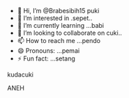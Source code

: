 - 👋 Hi, I’m @Brabesibih15 puki
- 👀 I’m interested in .sepet..
- 🌱 I’m currently learning ...babi
- 💞️ I’m looking to collaborate on cuki..
- 📫 How to reach me ...pendo
- 😄 Pronouns: ...pemai
- ⚡ Fun fact: ...setang

<!---nda jelas setang
Brabesibih15/Brabesibih15 is a ✨ special ✨ repository because its `README.md` (this file) appears on your GitHub profile.
You can click the Preview link to take a look at your changes.
--->kudacuki
ANEH
